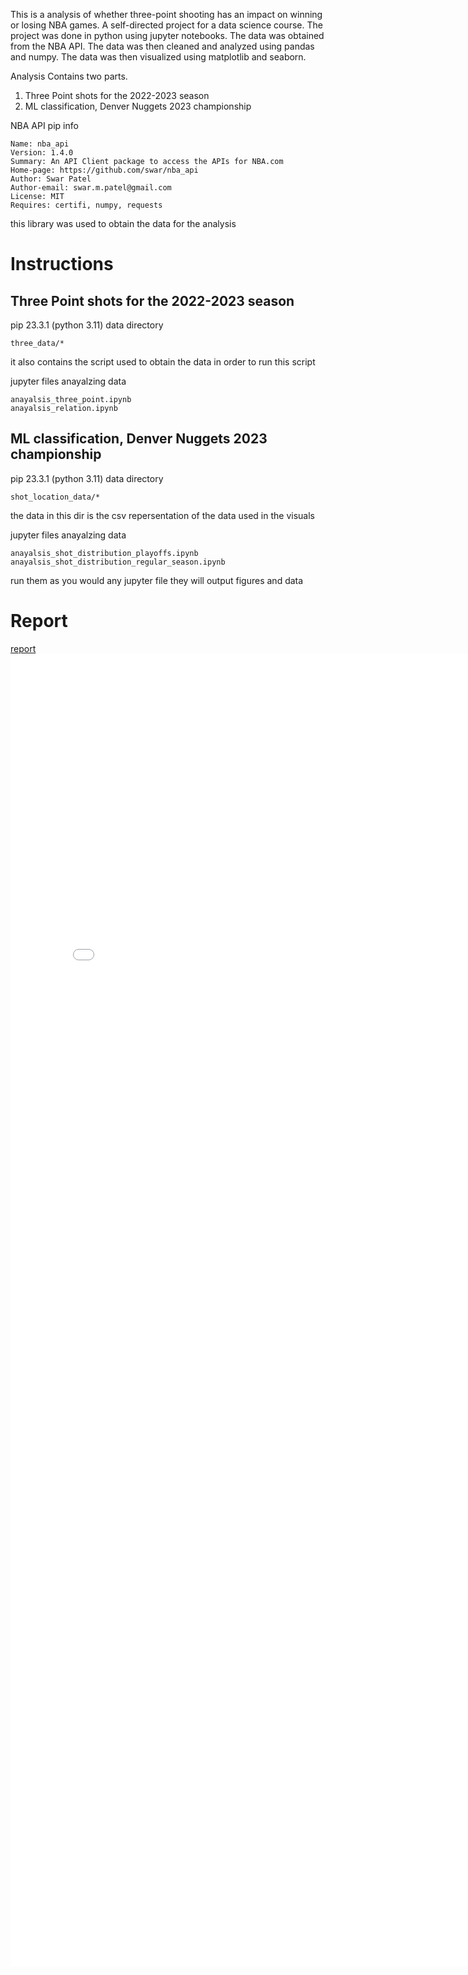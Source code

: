 

This is a  analysis of whether three-point shooting has an impact on winning or losing NBA games. A self-directed project for a data science course. The project was done in python using jupyter notebooks. The data was obtained from the NBA API. The data was then cleaned and analyzed using pandas and numpy. The data was then visualized using matplotlib and seaborn.

Analysis Contains two parts.

1. Three Point shots for the 2022-2023 season
2. ML classification, Denver Nuggets 2023 championship

NBA API pip info
```
Name: nba_api
Version: 1.4.0
Summary: An API Client package to access the APIs for NBA.com
Home-page: https://github.com/swar/nba_api
Author: Swar Patel
Author-email: swar.m.patel@gmail.com
License: MIT
Requires: certifi, numpy, requests

```
this library was used to obtain the data for the analysis


# Instructions

## Three Point shots for the 2022-2023 season
pip 23.3.1 (python 3.11)
data directory
```
three_data/*
```
it also contains the script used to obtain the data
in order to run this script 


jupyter files anayalzing data
```
anayalsis_three_point.ipynb
anayalsis_relation.ipynb

```

## ML classification, Denver Nuggets 2023 championship
pip 23.3.1 (python 3.11)
data directory
```
shot_location_data/*
```
the data in this dir is the csv repersentation of the data used in the visuals


jupyter files anayalzing data
```
anayalsis_shot_distribution_playoffs.ipynb
anayalsis_shot_distribution_regular_season.ipynb
```
run them as you would any jupyter file they will output
figures and data

# Report
[report](/report-sanseerat.pdf)
<embed src="/report-sanseerat.pdf" width="800px" height="2100px" />






